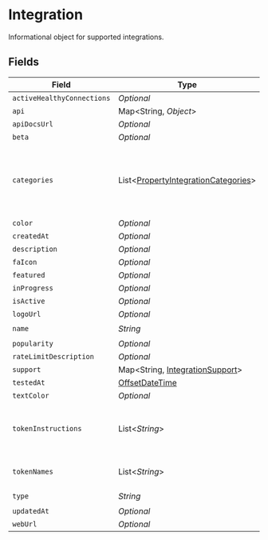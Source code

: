 # Integration

Informational object for supported integrations.


## Fields

| Field                                                                                       | Type                                                                                        | Required                                                                                    | Description                                                                                 |
| ------------------------------------------------------------------------------------------- | ------------------------------------------------------------------------------------------- | ------------------------------------------------------------------------------------------- | ------------------------------------------------------------------------------------------- |
| `activeHealthyConnections`                                                                  | *Optional<Double>*                                                                          | :heavy_minus_sign:                                                                          | N/A                                                                                         |
| `api`                                                                                       | Map<String, *Object*>                                                                       | :heavy_minus_sign:                                                                          | N/A                                                                                         |
| `apiDocsUrl`                                                                                | *Optional<String>*                                                                          | :heavy_minus_sign:                                                                          | N/A                                                                                         |
| `beta`                                                                                      | *Optional<Boolean>*                                                                         | :heavy_minus_sign:                                                                          | N/A                                                                                         |
| `categories`                                                                                | List<[PropertyIntegrationCategories](../../models/shared/PropertyIntegrationCategories.md)> | :heavy_check_mark:                                                                          | The categories of support solutions that this integration has                               |
| `color`                                                                                     | *Optional<String>*                                                                          | :heavy_minus_sign:                                                                          | N/A                                                                                         |
| `createdAt`                                                                                 | *Optional<String>*                                                                          | :heavy_minus_sign:                                                                          | N/A                                                                                         |
| `description`                                                                               | *Optional<String>*                                                                          | :heavy_minus_sign:                                                                          | N/A                                                                                         |
| `faIcon`                                                                                    | *Optional<String>*                                                                          | :heavy_minus_sign:                                                                          | N/A                                                                                         |
| `featured`                                                                                  | *Optional<Boolean>*                                                                         | :heavy_minus_sign:                                                                          | N/A                                                                                         |
| `inProgress`                                                                                | *Optional<Boolean>*                                                                         | :heavy_minus_sign:                                                                          | N/A                                                                                         |
| `isActive`                                                                                  | *Optional<Boolean>*                                                                         | :heavy_minus_sign:                                                                          | N/A                                                                                         |
| `logoUrl`                                                                                   | *Optional<String>*                                                                          | :heavy_minus_sign:                                                                          | N/A                                                                                         |
| `name`                                                                                      | *String*                                                                                    | :heavy_check_mark:                                                                          | N/A                                                                                         |
| `popularity`                                                                                | *Optional<Double>*                                                                          | :heavy_minus_sign:                                                                          | N/A                                                                                         |
| `rateLimitDescription`                                                                      | *Optional<String>*                                                                          | :heavy_minus_sign:                                                                          | N/A                                                                                         |
| `support`                                                                                   | Map<String, [IntegrationSupport](../../models/shared/IntegrationSupport.md)>                | :heavy_minus_sign:                                                                          | N/A                                                                                         |
| `testedAt`                                                                                  | [OffsetDateTime](https://docs.oracle.com/javase/8/docs/api/java/time/OffsetDateTime.html)   | :heavy_minus_sign:                                                                          | N/A                                                                                         |
| `textColor`                                                                                 | *Optional<String>*                                                                          | :heavy_minus_sign:                                                                          | N/A                                                                                         |
| `tokenInstructions`                                                                         | List<*String*>                                                                              | :heavy_minus_sign:                                                                          | instructions for the user on how to find the token/key                                      |
| `tokenNames`                                                                                | List<*String*>                                                                              | :heavy_minus_sign:                                                                          | if auth_types = 'token'                                                                     |
| `type`                                                                                      | *String*                                                                                    | :heavy_check_mark:                                                                          | N/A                                                                                         |
| `updatedAt`                                                                                 | *Optional<String>*                                                                          | :heavy_minus_sign:                                                                          | N/A                                                                                         |
| `webUrl`                                                                                    | *Optional<String>*                                                                          | :heavy_minus_sign:                                                                          | N/A                                                                                         |